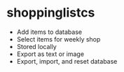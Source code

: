 # shoppinglistcs

- Add items to database
- Select items for weekly shop
- Stored locally
- Export as text or image
- Export, import, and reset database
